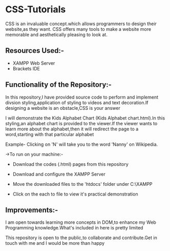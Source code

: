 # CSS-Tutorials
CSS is an invaluable concept.which allows programmers to design their website,as they want. CSS offers many tools to make a website more memorable and aesthetically pleasing to look at.

## Resources Used:-

- XAMPP Web Server
- Brackets IDE

## Functionality of the Repository:-

In this repository,I have provided source code to perform and implement divsion styling,application of styling to videos and text decoration.If designing a website is an obstacle,CSS is your answer

I will demonstrate the Kids Alphabet Chart (Kids Alphabet chart.html).In this styling,an alphabet chart is provided to the viewer.If the viewer wants to learn more about the alphabet,then it will redirect the page to a word,starting with that particular alphabet

Example- Clicking on 'N' will take you to the word 'Nanny' on Wikipedia.


->To run on your machine:-

- Download the codes (.html) pages from this repository

- Download and configure the XAMPP Server

- Move the downloaded files to the 'htdocs' folder under C:\XAMPP

- Click on the each to file to view it's practical demonstration


## Improvements:-

I am open towards learning more concepts in DOM,to enhance my Web Programming knowledge.What's included in here is pretty limited

This repository is open to the public,to collaborate and contribute.Get in touch with me and I would be more than happy 






